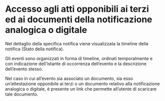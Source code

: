 # Accesso agli atti opponibili ai terzi ed ai documenti della notificazione analogica o digitale

Nel dettaglio della specifica notifica viene visualizzata la timeline della notifica (Stato della notifica).

Gli eventi sono organizzati in forma di timeline, ordinati temporalmente e con indicazione dell’istante di occorrenza dell’evento e la descrizione dell’evento stesso.

Nel caso in cui all’evento sia associato un documento, sia esso un’attestazione opponibile ai terzi o un documento relativo alla notificazione analogica o digitale, è presente un link che permette all’utente di scaricare tale documento.
